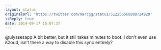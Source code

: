 ```yaml
---
layout: status
originalUrl: 'https://twitter.com/marcgg/status/512256568889724929'
isReply: true
date: 2014-09-17 15:07:37
---
```


@ulyssesapp A bit better, but it still takes minutes to boot. I don't even use iCloud, isn't there a way to disable this sync entirely?
